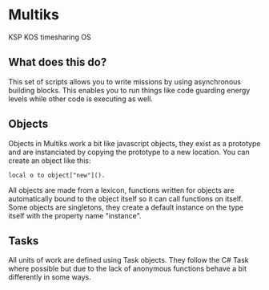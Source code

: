 # Multiks
KSP KOS timesharing OS

## What does this do?
This set of scripts allows you to write missions by using asynchronous building blocks. This enables you to run things like code guarding energy levels while other code is executing as well. 

## Objects
Objects in Multiks work a bit like javascript objects, they exist as a prototype and are instanciated by copying the prototype to a new location. You can create an object like this:

    local o to object["new"]().

All objects are made from a lexicon, functions written for objects are automatically bound to the object itself so it can call functions on itself. Some objects are singletons, they create a default instance on the type itself with the property name "instance".

## Tasks
All units of work are defined using Task objects. They follow the C# Task where possible but due to the lack of anonymous functions behave a bit differently in some ways.